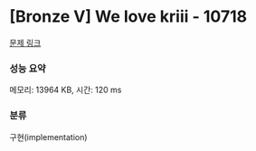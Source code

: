 # [Bronze V] We love kriii - 10718 

[문제 링크](https://www.acmicpc.net/problem/10718) 

### 성능 요약

메모리: 13964 KB, 시간: 120 ms

### 분류

구현(implementation)

